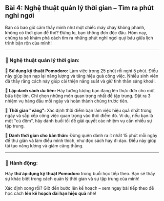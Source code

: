 ## Bài 4: Nghệ thuật quản lý thời gian – Tìm ra phút nghỉ ngơi

Bạn có bao giờ cảm thấy mình như một chiếc máy chạy không phanh, không có thời gian để thở? Đừng lo, bạn không đơn độc đâu. Hôm nay, chúng ta sẽ khám phá cách tìm ra những phút nghỉ ngơi quý báu giữa lịch trình bận rộn của mình!

---

### 📌 Nghệ thuật quản lý thời gian:

**🔹 Sử dụng kỹ thuật Pomodoro:**
Làm việc trong 25 phút rồi nghỉ 5 phút. Điều này giúp bạn nạp lại năng lượng và tăng hiệu quả công việc. Nhiều sinh viên đã thấy rằng cách này giúp cải thiện năng suất và giữ tinh thần sảng khoái.

**🔹 Lập danh sách ưu tiên:**
Hãy tưởng tượng bạn đang lên thực đơn cho một bữa tiệc lớn. Chỉ chọn những món quan trọng nhất để tập trung. Đặt ra 3 nhiệm vụ hàng đầu mỗi ngày và hoàn thành chúng trước tiên.

**🔹 Thời gian "vàng":**
Xác định thời điểm bạn làm việc hiệu quả nhất trong ngày và sắp xếp công việc quan trọng vào thời điểm đó. Ví dụ, nếu bạn là một "cú đêm", hãy dành buổi tối để giải quyết các nhiệm vụ cần nhiều sự tập trung.

**🔹 Dành thời gian cho bản thân:**
Đừng quên dành ra ít nhất 15 phút mỗi ngày để thư giãn và làm điều mình thích, như đọc sách hay đi dạo. Điều này giúp tái tạo năng lượng và giảm căng thẳng.

---

### 🚀 Hành động:

Hãy **thử áp dụng kỹ thuật Pomodoro** trong buổi học tiếp theo. Bạn sẽ thấy sự khác biệt trong cách quản lý thời gian và sự tập trung của mình!

Xác định xong rồi? Giờ đến bước lên kế hoạch – xem ngay bài tiếp theo để học cách **lên kế hoạch dài hạn hiệu quả** nhé!